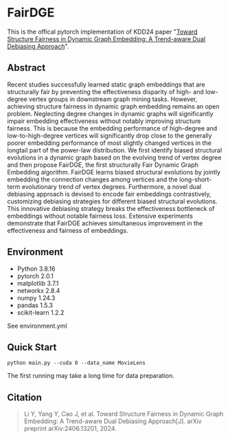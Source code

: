 # FairDGE

This is the offical pytorch implementation of KDD24 paper "[Toward Structure Fairness in Dynamic Graph Embedding: A Trend-aware Dual Debiasing Approach](https://arxiv.org/pdf/2406.13201)". 

## Abstract
Recent studies successfully learned static graph embeddings that are structurally fair by preventing the effectiveness disparity of high- and low-degree vertex groups in downstream graph mining tasks. However, achieving structure fairness in dynamic graph embedding remains an open problem. Neglecting degree changes in dynamic graphs will significantly impair embedding effectiveness without notably improving structure fairness. This is because the embedding performance of high-degree and low-to-high-degree vertices will significantly drop close to the generally poorer embedding performance of most slightly changed vertices in the longtail part of the power-law distribution. We first identify biased structural evolutions in a dynamic graph based on the evolving trend of vertex degree and then propose FairDGE, the first structurally Fair Dynamic Graph Embedding algorithm. FairDGE learns biased structural evolutions by jointly embedding the connection changes among vertices and the long-short-term evolutionary trend of vertex degrees. Furthermore, a novel dual debiasing approach is devised to encode fair embeddings contrastively, customizing debiasing strategies for different biased structural evolutions. This innovative debiasing strategy breaks the effectiveness bottleneck of embeddings without notable fairness loss. Extensive experiments demonstrate that FairDGE achieves simultaneous improvement in the effectiveness and fairness of embeddings.



## Environment
- Python 3.8.16
- pytorch 2.0.1
- matplotlib 3.7.1
- networkx 2.8.4
- numpy 1.24.3
- pandas 1.5.3
- scikit-learn 1.2.2
  
See environment.yml

## Quick Start
`python main.py --cuda 0 --data_name MovieLens`

The first running may take a long time for data preparation.

## Citation
> Li Y, Yang Y, Cao J, et al. Toward Structure Fairness in Dynamic Graph Embedding: A Trend-aware Dual Debiasing Approach[J]. arXiv preprint arXiv:2406.13201, 2024.

